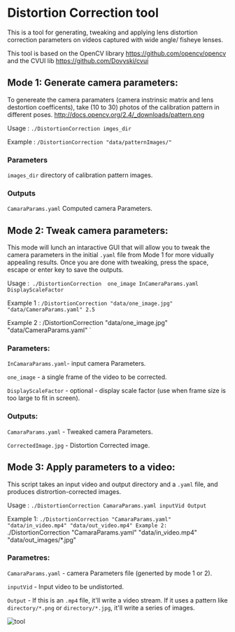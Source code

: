 
# Distortion Correction tool

This is a tool for generating, tweaking and applying lens distortion correction parameters on videos captured with wide angle/ fisheye lenses. 

This tool is based on the OpenCV library https://github.com/opencv/opencv and the CVUI lib https://github.com/Dovyski/cvui


## Mode 1: Generate camera parameters:

To genereate the camera paramaters (camera instrinsic matrix and lens destortion coefficents), take (10 to 30) photos of the calibration pattern in different poses. http://docs.opencv.org/2.4/_downloads/pattern.png

Usage : `./DistortionCorrection imges_dir`

Example : ` /DistortionCorrection "data/patternImages/" `

### Parameters 
`images_dir` directory of calibration pattern images.

### Outputs
`CamaraParams.yaml`  Computed camera Parameters.


## Mode 2: Tweak camera parameters:

This mode will lunch an intaractive GUI that will allow you to tweak the camera parameters in the initial `.yaml` file from Mode 1 for more vidually appealing results. Once you are done with tweaking, press the space, escape or enter key to save the outputs.

Usage :` ./DistortionCorrection  one_image InCameraParams.yaml DisplayScaleFactor`

Example 1 : ` /DistortionCorrection "data/one_image.jpg" "data/CameraParams.yaml" 2.5 `

Example 2 : /DistortionCorrection "data/one_image.jpg" "data/CameraParams.yaml" `

### Parameters:

`InCamaraParams.yaml`- input camera Parameters.

`one_image` - a single frame of the video to be corrected.

`DisplayScaleFactor` - optional - display scale factor (use when frame size is too large to fit in screen).


### Outputs:

`CamaraParams.yaml` - Tweaked camera Parameters.

`CorrectedImage.jpg` - Distortion Corrected image.


## Mode 3: Apply parameters to a video:


This script takes an input video and output directory and a `.yaml` file, and produces distrortion-corrected images.

Usage : `./DistortionCorrection CamaraParams.yaml inputVid Output `

Example 1: ` ./DistortionCorrection "CamaraParams.yaml" "data/in_video.mp4" "data/out_video.mp4"
Example 2: ` ./DistortionCorrection "CamaraParams.yaml" "data/in_video.mp4" "data/out_images/*.jpg"

### Parametres:

`CamaraParams.yaml` -  camera Parameters file (generted by mode 1 or 2).

`inputVid` - Input video to be undistorted.

`Output` - If this is an `.mp4` file, it'll write a video stream. If it uses a pattern like `directory/*.png` or `directory/*.jpg`, it'll write a series of images. 


![tool](https://cloud.githubusercontent.com/assets/6253920/23218047/09b3ad3c-f913-11e6-8977-d7e10e4f34eb.jpg)
